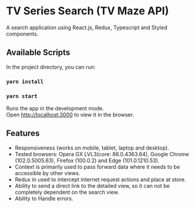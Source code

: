 # TV Series Search (TV Maze API)

A search application using React.js, Redux, Typescript and Styled components.

## Available Scripts

In the project directory, you can run:

### `yarn install`
### `yarn start`

Runs the app in the development mode.\
Open [http://localhost:3000](http://localhost:3000) to view it in the browser.

## Features

- Responsiveness (works on mobile, tablet, laptop and desktop).
- Tested browsers: Opera GX LVL3(core: 86.0.4363.64), Google Chrome (102.0.5005.63), Firefox (100.0.2) and Edge (101.0.1210.53).
- Context is primarily used to pass forward data where it needs to be accessible by other views. 
- Redux in used to intercept internet request actions and place at store.
- Ability to send a direct link to the detailed view, so it can not be completely dependent on the search view.
- Ability to Handle errors.
